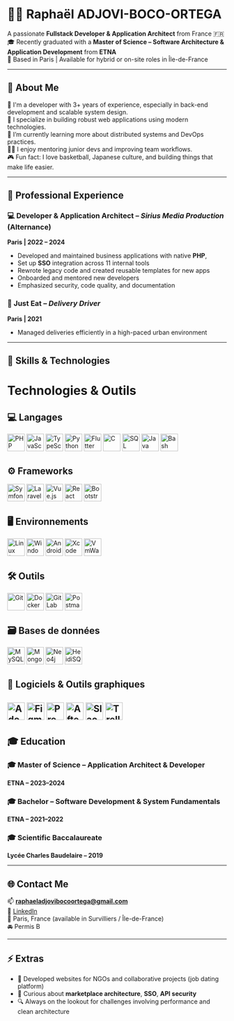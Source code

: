 # 👨‍💻 Raphaël ADJOVI-BOCO-ORTEGA

A passionate **Fullstack Developer & Application Architect** from France 🇫🇷  
🎓 Recently graduated with a **Master of Science – Software Architecture & Application Development** from **ETNA**  
📍 Based in Paris | Available for hybrid or on-site roles in Île-de-France

---

## 🚀 About Me

🔧 I'm a developer with 3+ years of experience, especially in back-end development and scalable system design.  
🎯 I specialize in building robust web applications using modern technologies.  
🌱 I’m currently learning more about distributed systems and DevOps practices.  
👨‍🏫 I enjoy mentoring junior devs and improving team workflows.  
🎮 Fun fact: I love basketball, Japanese culture, and building things that make life easier.

---

## 💼 Professional Experience

### 💻 Developer & Application Architect – *Sirius Media Production* (Alternance)  
**Paris | 2022 – 2024**  
- Developed and maintained business applications with native **PHP**,  
- Set up **SSO** integration across 11 internal tools  
- Rewrote legacy code and created reusable templates for new apps  
- Onboarded and mentored new developers  
- Emphasized security, code quality, and documentation

### 🛵 Just Eat – *Delivery Driver*  
**Paris | 2021**  
- Managed deliveries efficiently in a high-paced urban environment  

---

## 🧠 Skills & Technologies
# Technologies & Outils

## 💻 Langages
 <img
    src="https://cdn.jsdelivr.net/gh/devicons/devicon/icons/php/php-original.svg"
    title="PHP"
    width="40"
    height="40"
  />
  <img
    src="https://cdn.jsdelivr.net/gh/devicons/devicon/icons/javascript/javascript-original.svg"
    title="JavaScript"
    width="40"
    height="40"
  />
  <img
    src="https://cdn.jsdelivr.net/gh/devicons/devicon/icons/typescript/typescript-original.svg"
    title="TypeScript"
    width="40"
    height="40"
  />
  <img
    src="https://cdn.jsdelivr.net/gh/devicons/devicon/icons/python/python-original.svg"
    title="Python"
    width="40"
    height="40"
  />
  <img
    src="https://cdn.jsdelivr.net/gh/devicons/devicon/icons/flutter/flutter-original.svg"
    title="Flutter"
    width="40"
    height="40"
  />
  <img
    src="https://cdn.jsdelivr.net/gh/devicons/devicon/icons/c/c-original.svg"
    title="C"
    width="40"
    height="40"
  />
  <img
    src="https://cdn.jsdelivr.net/gh/devicons/devicon/icons/mysql/mysql-original.svg"
    title="SQL"
    width="40"
    height="40"
  />
  <img
    src="https://cdn.jsdelivr.net/gh/devicons/devicon/icons/java/java-original.svg"
    title="Java"
    width="40"
    height="40"
  />
  <img
    src="https://cdn.jsdelivr.net/gh/devicons/devicon/icons/bash/bash-original.svg"
    title="Bash"
    width="40"
    height="40"
  />

## ⚙️ Frameworks
  <img
    src="https://cdn.jsdelivr.net/gh/devicons/devicon/icons/symfony/symfony-original.svg"
    title="Symfony"
    width="40"
    height="40"
  />
  <img
    src="https://cdn.jsdelivr.net/gh/devicons/devicon/icons/laravel/laravel-plain.svg"
    title="Laravel"
    width="40"
    height="40"
  />
  <img
    src="https://cdn.jsdelivr.net/gh/devicons/devicon/icons/vuejs/vuejs-original.svg"
    title="Vue.js"
    width="40"
    height="40"
  />
  <img
    src="https://cdn.jsdelivr.net/gh/devicons/devicon/icons/react/react-original.svg"
    title="React"
    width="40"
    height="40"
  />
  <img
    src="https://cdn.jsdelivr.net/gh/devicons/devicon/icons/bootstrap/bootstrap-plain.svg"
    title="Bootstrap"
    width="40"
    height="40"
  />

## 🖥️ Environnements
  <img
    src="https://cdn.jsdelivr.net/gh/devicons/devicon/icons/linux/linux-original.svg"
    title="Linux (Debian)"
    width="40"
    height="40"
  />
  <img
    src="https://cdn.jsdelivr.net/gh/devicons/devicon/icons/windows8/windows8-original.svg"
    title="Windows"
    width="40"
    height="40"
  />
  <img
    src="https://cdn.jsdelivr.net/gh/devicons/devicon/icons/androidstudio/androidstudio-original.svg"
    title="Android Studio"
    width="40"
    height="40"
  />
  <img
    src="https://cdn.jsdelivr.net/gh/devicons/devicon/icons/xcode/xcode-original.svg"
    title="Xcode"
    width="40"
    height="40"
  />
  <img
    src="https://cdn.jsdelivr.net/gh/devicons/devicon/icons/vmware/vmware-original.svg"
    title="VmWare"
    width="40"
    height="40"
  />

## 🛠️ Outils
  <img
    src="https://cdn.jsdelivr.net/gh/devicons/devicon/icons/git/git-original.svg"
    title="Git"
    width="40"
    height="40"
  />
  <img
    src="https://cdn.jsdelivr.net/gh/devicons/devicon/icons/docker/docker-original.svg"
    title="Docker"
    width="40"
    height="40"
  />
  <img
    src="https://cdn.jsdelivr.net/gh/devicons/devicon/icons/gitlab/gitlab-original.svg"
    title="GitLab CI"
    width="40"
    height="40"
  />
  <img
    src="https://cdn.jsdelivr.net/gh/devicons/devicon/icons/postman/postman-original.svg"
    title="Postman"
    width="40"
    height="40"
  />

## 🗃️ Bases de données
  <img
    src="https://cdn.jsdelivr.net/gh/devicons/devicon/icons/mysql/mysql-original.svg"
    title="MySQL / MariaDB"
    width="40"
    height="40"
  />
  <img
    src="https://cdn.jsdelivr.net/gh/devicons/devicon/icons/mongodb/mongodb-original.svg"
    title="MongoDB"
    width="40"
    height="40"
  />
  <img
    src="https://img.icons8.com/ios-filled/50/000000/graph-database.png"
    title="Neo4j"
    width="40"
    height="40"
  />
  <img
    src="https://img.icons8.com/external-outline-juicy-fish/60/000000/external-sql-coding-and-development-outline-outline-juicy-fish.png"
    title="HeidiSQL"
    width="40"
    height="40"
  />

## 🎨 Logiciels & Outils graphiques
 <img
    src="https://cdn.jsdelivr.net/gh/devicons/devicon/icons/adobexd/adobexd-plain.svg"
    title="Adobe XD"
    width="40"
    height="40"
  />
  <img
    src="https://cdn.jsdelivr.net/gh/devicons/devicon/icons/figma/figma-original.svg"
    title="Figma"
    width="40"
    height="40"
  />
  <img
    src="https://cdn.jsdelivr.net/gh/devicons/devicon/icons/adobepremierepro/adobepremierepro-original.svg"
    title="Premiere Pro"
    width="40"
    height="40"
  />
  <img
    src="https://cdn.jsdelivr.net/gh/devicons/devicon/icons/adobeaftereffects/adobeaftereffects-original.svg"
    title="After Effects"
    width="40"
    height="40"
  />
  <img
    src="https://cdn.jsdelivr.net/gh/devicons/devicon/icons/slack/slack-original.svg"
    title="Slack"
    width="40"
    height="40"
  />
  <img
    src="https://cdn.jsdelivr.net/gh/devicons/devicon/icons/trello/trello-plain.svg"
    title="Trello"
    width="40"
    height="40"
  />
---


## 🎓 Education

### 🎓 Master of Science – Application Architect & Developer  
**ETNA – 2023–2024**

### 🎓 Bachelor – Software Development & System Fundamentals  
**ETNA – 2021–2022**

### 🎓 Scientific Baccalaureate  
**Lycée Charles Baudelaire – 2019**

---

## 🌐 Contact Me

📫 **raphaeladjovibocoortega@gmail.com**  
🔗 [LinkedIn](https://www.linkedin.com/in/adjovi-raphael/)  
📍 Paris, France (available in Survilliers / Île-de-France)  
🚘 Permis B

---

## ⚡ Extras

- 📁 Developed websites for NGOs and collaborative projects (job dating platform)
- 🧠 Curious about **marketplace architecture**, **SSO**, **API security**
- 🔍 Always on the lookout for challenges involving performance and clean architecture
